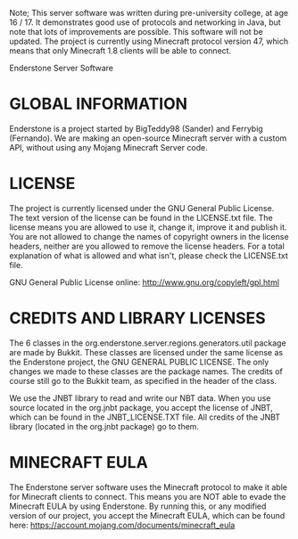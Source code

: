 Note; This server software was written during pre-university college, at age 16 / 17. It demonstrates good use of protocols and networking in Java, but note that lots of improvements are possible. This software will not be updated. The project is currently using Minecraft protocol version 47, which means that only Minecraft 1.8 clients will be able to connect.

Enderstone Server Software

GLOBAL INFORMATION
=========
Enderstone is a project started by BigTeddy98 (Sander) and Ferrybig (Fernando).
We are making an open-source Minecraft server with a custom API, without using any Mojang Minecraft Server code.

LICENSE
=========
The project is currently licensed under the GNU General Public License.
The text version of the license can be found in the LICENSE.txt file.
The license means you are allowed to use it, change it, improve it and publish it.
You are not allowed to change the names of copyright owners in the license headers, neither are you allowed to remove the license headers.
For a total explanation of what is allowed and what isn't, please check the LICENSE.txt file.

GNU General Public License online:
http://www.gnu.org/copyleft/gpl.html


CREDITS AND LIBRARY LICENSES
=========
The 6 classes in the org.enderstone.server.regions.generators.util package are made by Bukkit. These classes are licensed under the same license as the Enderstone project, the GNU GENERAL PUBLIC LICENSE.
The only changes we made to these classes are the package names. The credits of course still go to the Bukkit team, as specified in the header of the class.

We use the JNBT library to read and write our NBT data. When you use source located in the org.jnbt package, you accept the license of JNBT, which can be found in the JNBT_LICENSE.TXT file.
All credits of the JNBT library (located in the org.jnbt package) go to them.


MINECRAFT EULA
=========
The Enderstone server software uses the Minecraft protocol to make it able for Minecraft clients to connect. This means you are NOT able to evade the Minecraft EULA by using Enderstone.
By running this, or any modified version of our project, you accept the Minecraft EULA, which can be found here: https://account.mojang.com/documents/minecraft_eula
